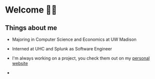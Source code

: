 # Welcome 👋👋

## Things about me
 - Majoring in Computer Science and Economics at UW Madison
 - Interned at UHC and Splunk as Software Engineer
 - I'm always working on a project, you check them out on my [personal website](sarthyparty.github.io)



- 
<!--
**sarthyparty/sarthyparty** is a ✨ _special_ ✨ repository because its `README.md` (this file) appears on your GitHub profile.

Here are some ideas to get you started:

- 🔭 I’m currently working on ...
- 🌱 I’m currently learning ...
- 👯 I’m looking to collaborate on ...
- 🤔 I’m looking for help with ...
- 💬 Ask me about ...
- 📫 How to reach me: ...
- 😄 Pronouns: ...
- ⚡ Fun fact: ...
-->
